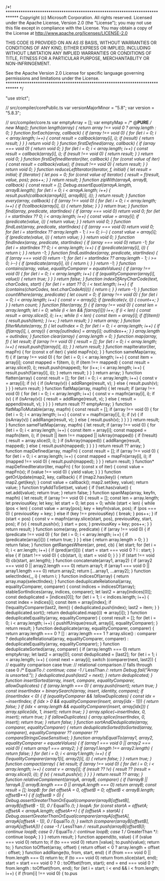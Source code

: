 /*! *****************************************************************************
Copyright (c) Microsoft Corporation. All rights reserved.
Licensed under the Apache License, Version 2.0 (the "License"); you may not use
this file except in compliance with the License. You may obtain a copy of the
License at http://www.apache.org/licenses/LICENSE-2.0

THIS CODE IS PROVIDED ON AN *AS IS* BASIS, WITHOUT WARRANTIES OR CONDITIONS OF ANY
KIND, EITHER EXPRESS OR IMPLIED, INCLUDING WITHOUT LIMITATION ANY IMPLIED
WARRANTIES OR CONDITIONS OF TITLE, FITNESS FOR A PARTICULAR PURPOSE,
MERCHANTABLITY OR NON-INFRINGEMENT.

See the Apache Version 2.0 License for specific language governing permissions
and limitations under the License.
***************************************************************************** */


"use strict";

// src/compiler/corePublic.ts
var versionMajorMinor = "5.8";
var version = "5.8.3";

// src/compiler/core.ts
var emptyArray = [];
var emptyMap = /* @__PURE__ */ new Map();
function length(array) {
  return array !== void 0 ? array.length : 0;
}
function forEach(array, callback) {
  if (array !== void 0) {
    for (let i = 0; i < array.length; i++) {
      const result = callback(array[i], i);
      if (result) {
        return result;
      }
    }
  }
  return void 0;
}
function firstDefined(array, callback) {
  if (array === void 0) {
    return void 0;
  }
  for (let i = 0; i < array.length; i++) {
    const result = callback(array[i], i);
    if (result !== void 0) {
      return result;
    }
  }
  return void 0;
}
function firstDefinedIterator(iter, callback) {
  for (const value of iter) {
    const result = callback(value);
    if (result !== void 0) {
      return result;
    }
  }
  return void 0;
}
function reduceLeftIterator(iterator, f, initial) {
  let result = initial;
  if (iterator) {
    let pos = 0;
    for (const value of iterator) {
      result = f(result, value, pos);
      pos++;
    }
  }
  return result;
}
function zipWith(arrayA, arrayB, callback) {
  const result = [];
  Debug.assertEqual(arrayA.length, arrayB.length);
  for (let i = 0; i < arrayA.length; i++) {
    result.push(callback(arrayA[i], arrayB[i], i));
  }
  return result;
}
function every(array, callback) {
  if (array !== void 0) {
    for (let i = 0; i < array.length; i++) {
      if (!callback(array[i], i)) {
        return false;
      }
    }
  }
  return true;
}
function find(array, predicate, startIndex) {
  if (array === void 0) return void 0;
  for (let i = startIndex ?? 0; i < array.length; i++) {
    const value = array[i];
    if (predicate(value, i)) {
      return value;
    }
  }
  return void 0;
}
function findLast(array, predicate, startIndex) {
  if (array === void 0) return void 0;
  for (let i = startIndex ?? array.length - 1; i >= 0; i--) {
    const value = array[i];
    if (predicate(value, i)) {
      return value;
    }
  }
  return void 0;
}
function findIndex(array, predicate, startIndex) {
  if (array === void 0) return -1;
  for (let i = startIndex ?? 0; i < array.length; i++) {
    if (predicate(array[i], i)) {
      return i;
    }
  }
  return -1;
}
function findLastIndex(array, predicate, startIndex) {
  if (array === void 0) return -1;
  for (let i = startIndex ?? array.length - 1; i >= 0; i--) {
    if (predicate(array[i], i)) {
      return i;
    }
  }
  return -1;
}
function contains(array, value, equalityComparer = equateValues) {
  if (array !== void 0) {
    for (let i = 0; i < array.length; i++) {
      if (equalityComparer(array[i], value)) {
        return true;
      }
    }
  }
  return false;
}
function indexOfAnyCharCode(text, charCodes, start) {
  for (let i = start ?? 0; i < text.length; i++) {
    if (contains(charCodes, text.charCodeAt(i))) {
      return i;
    }
  }
  return -1;
}
function countWhere(array, predicate) {
  let count = 0;
  if (array !== void 0) {
    for (let i = 0; i < array.length; i++) {
      const v = array[i];
      if (predicate(v, i)) {
        count++;
      }
    }
  }
  return count;
}
function filter(array, f) {
  if (array !== void 0) {
    const len = array.length;
    let i = 0;
    while (i < len && f(array[i])) i++;
    if (i < len) {
      const result = array.slice(0, i);
      i++;
      while (i < len) {
        const item = array[i];
        if (f(item)) {
          result.push(item);
        }
        i++;
      }
      return result;
    }
  }
  return array;
}
function filterMutate(array, f) {
  let outIndex = 0;
  for (let i = 0; i < array.length; i++) {
    if (f(array[i], i, array)) {
      array[outIndex] = array[i];
      outIndex++;
    }
  }
  array.length = outIndex;
}
function clear(array) {
  array.length = 0;
}
function map(array, f) {
  let result;
  if (array !== void 0) {
    result = [];
    for (let i = 0; i < array.length; i++) {
      result.push(f(array[i], i));
    }
  }
  return result;
}
function* mapIterator(iter, mapFn) {
  for (const x of iter) {
    yield mapFn(x);
  }
}
function sameMap(array, f) {
  if (array !== void 0) {
    for (let i = 0; i < array.length; i++) {
      const item = array[i];
      const mapped = f(item, i);
      if (item !== mapped) {
        const result = array.slice(0, i);
        result.push(mapped);
        for (i++; i < array.length; i++) {
          result.push(f(array[i], i));
        }
        return result;
      }
    }
  }
  return array;
}
function flatten(array) {
  const result = [];
  for (let i = 0; i < array.length; i++) {
    const v = array[i];
    if (v) {
      if (isArray(v)) {
        addRange(result, v);
      } else {
        result.push(v);
      }
    }
  }
  return result;
}
function flatMap(array, mapfn) {
  let result;
  if (array !== void 0) {
    for (let i = 0; i < array.length; i++) {
      const v = mapfn(array[i], i);
      if (v) {
        if (isArray(v)) {
          result = addRange(result, v);
        } else {
          result = append(result, v);
        }
      }
    }
  }
  return result ?? emptyArray;
}
function flatMapToMutable(array, mapfn) {
  const result = [];
  if (array !== void 0) {
    for (let i = 0; i < array.length; i++) {
      const v = mapfn(array[i], i);
      if (v) {
        if (isArray(v)) {
          addRange(result, v);
        } else {
          result.push(v);
        }
      }
    }
  }
  return result;
}
function sameFlatMap(array, mapfn) {
  let result;
  if (array !== void 0) {
    for (let i = 0; i < array.length; i++) {
      const item = array[i];
      const mapped = mapfn(item, i);
      if (result || item !== mapped || isArray(mapped)) {
        if (!result) {
          result = array.slice(0, i);
        }
        if (isArray(mapped)) {
          addRange(result, mapped);
        } else {
          result.push(mapped);
        }
      }
    }
  }
  return result ?? array;
}
function mapDefined(array, mapFn) {
  const result = [];
  if (array !== void 0) {
    for (let i = 0; i < array.length; i++) {
      const mapped = mapFn(array[i], i);
      if (mapped !== void 0) {
        result.push(mapped);
      }
    }
  }
  return result;
}
function* mapDefinedIterator(iter, mapFn) {
  for (const x of iter) {
    const value = mapFn(x);
    if (value !== void 0) {
      yield value;
    }
  }
}
function getOrUpdate(map2, key, callback) {
  if (map2.has(key)) {
    return map2.get(key);
  }
  const value = callback();
  map2.set(key, value);
  return value;
}
function tryAddToSet(set, value) {
  if (!set.has(value)) {
    set.add(value);
    return true;
  }
  return false;
}
function spanMap(array, keyfn, mapfn) {
  let result;
  if (array !== void 0) {
    result = [];
    const len = array.length;
    let previousKey;
    let key;
    let start = 0;
    let pos = 0;
    while (start < len) {
      while (pos < len) {
        const value = array[pos];
        key = keyfn(value, pos);
        if (pos === 0) {
          previousKey = key;
        } else if (key !== previousKey) {
          break;
        }
        pos++;
      }
      if (start < pos) {
        const v = mapfn(array.slice(start, pos), previousKey, start, pos);
        if (v) {
          result.push(v);
        }
        start = pos;
      }
      previousKey = key;
      pos++;
    }
  }
  return result;
}
function some(array, predicate) {
  if (array !== void 0) {
    if (predicate !== void 0) {
      for (let i = 0; i < array.length; i++) {
        if (predicate(array[i])) {
          return true;
        }
      }
    } else {
      return array.length > 0;
    }
  }
  return false;
}
function getRangesWhere(arr, pred, cb) {
  let start;
  for (let i = 0; i < arr.length; i++) {
    if (pred(arr[i])) {
      start = start === void 0 ? i : start;
    } else {
      if (start !== void 0) {
        cb(start, i);
        start = void 0;
      }
    }
  }
  if (start !== void 0) cb(start, arr.length);
}
function concatenate(array1, array2) {
  if (array2 === void 0 || array2.length === 0) return array1;
  if (array1 === void 0 || array1.length === 0) return array2;
  return [...array1, ...array2];
}
function selectIndex(_, i) {
  return i;
}
function indicesOf(array) {
  return array.map(selectIndex);
}
function deduplicateRelational(array, equalityComparer, comparer) {
  const indices = indicesOf(array);
  stableSortIndices(array, indices, comparer);
  let last2 = array[indices[0]];
  const deduplicated = [indices[0]];
  for (let i = 1; i < indices.length; i++) {
    const index = indices[i];
    const item = array[index];
    if (!equalityComparer(last2, item)) {
      deduplicated.push(index);
      last2 = item;
    }
  }
  deduplicated.sort();
  return deduplicated.map((i) => array[i]);
}
function deduplicateEquality(array, equalityComparer) {
  const result = [];
  for (let i = 0; i < array.length; i++) {
    pushIfUnique(result, array[i], equalityComparer);
  }
  return result;
}
function deduplicate(array, equalityComparer, comparer) {
  return array.length === 0 ? [] : array.length === 1 ? array.slice() : comparer ? deduplicateRelational(array, equalityComparer, comparer) : deduplicateEquality(array, equalityComparer);
}
function deduplicateSorted(array, comparer) {
  if (array.length === 0) return emptyArray;
  let last2 = array[0];
  const deduplicated = [last2];
  for (let i = 1; i < array.length; i++) {
    const next = array[i];
    switch (comparer(next, last2)) {
      // equality comparison
      case true:
      // relational comparison
      // falls through
      case 0 /* EqualTo */:
        continue;
      case -1 /* LessThan */:
        return Debug.fail("Array is unsorted.");
    }
    deduplicated.push(last2 = next);
  }
  return deduplicated;
}
function insertSorted(array, insert, compare, equalityComparer, allowDuplicates) {
  if (array.length === 0) {
    array.push(insert);
    return true;
  }
  const insertIndex = binarySearch(array, insert, identity, compare);
  if (insertIndex < 0) {
    if (equalityComparer && !allowDuplicates) {
      const idx = ~insertIndex;
      if (idx > 0 && equalityComparer(insert, array[idx - 1])) {
        return false;
      }
      if (idx < array.length && equalityComparer(insert, array[idx])) {
        array.splice(idx, 1, insert);
        return true;
      }
    }
    array.splice(~insertIndex, 0, insert);
    return true;
  }
  if (allowDuplicates) {
    array.splice(insertIndex, 0, insert);
    return true;
  }
  return false;
}
function sortAndDeduplicate(array, comparer, equalityComparer) {
  return deduplicateSorted(toSorted(array, comparer), equalityComparer ?? comparer ?? compareStringsCaseSensitive);
}
function arrayIsEqualTo(array1, array2, equalityComparer = equateValues) {
  if (array1 === void 0 || array2 === void 0) {
    return array1 === array2;
  }
  if (array1.length !== array2.length) {
    return false;
  }
  for (let i = 0; i < array1.length; i++) {
    if (!equalityComparer(array1[i], array2[i], i)) {
      return false;
    }
  }
  return true;
}
function compact(array) {
  let result;
  if (array !== void 0) {
    for (let i = 0; i < array.length; i++) {
      const v = array[i];
      if (result ?? !v) {
        result ?? (result = array.slice(0, i));
        if (v) {
          result.push(v);
        }
      }
    }
  }
  return result ?? array;
}
function relativeComplement(arrayA, arrayB, comparer) {
  if (!arrayB || !arrayA || arrayB.length === 0 || arrayA.length === 0) return arrayB;
  const result = [];
  loopB:
    for (let offsetA = 0, offsetB = 0; offsetB < arrayB.length; offsetB++) {
      if (offsetB > 0) {
        Debug.assertGreaterThanOrEqual(comparer(arrayB[offsetB], arrayB[offsetB - 1]), 0 /* EqualTo */);
      }
      loopA:
        for (const startA = offsetA; offsetA < arrayA.length; offsetA++) {
          if (offsetA > startA) {
            Debug.assertGreaterThanOrEqual(comparer(arrayA[offsetA], arrayA[offsetA - 1]), 0 /* EqualTo */);
          }
          switch (comparer(arrayB[offsetB], arrayA[offsetA])) {
            case -1 /* LessThan */:
              result.push(arrayB[offsetB]);
              continue loopB;
            case 0 /* EqualTo */:
              continue loopB;
            case 1 /* GreaterThan */:
              continue loopA;
          }
        }
    }
  return result;
}
function append(to, value) {
  if (value === void 0) return to;
  if (to === void 0) return [value];
  to.push(value);
  return to;
}
function toOffset(array, offset) {
  return offset < 0 ? array.length + offset : offset;
}
function addRange(to, from, start, end) {
  if (from === void 0 || from.length === 0) return to;
  if (to === void 0) return from.slice(start, end);
  start = start === void 0 ? 0 : toOffset(from, start);
  end = end === void 0 ? from.length : toOffset(from, end);
  for (let i = start; i < end && i < from.length; i++) {
    if (from[i] !== void 0) {
      to.pus